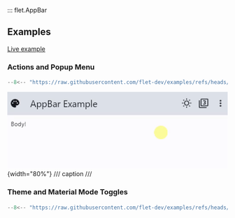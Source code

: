 ::: flet.AppBar

## Examples

[Live example](https://flet-controls-gallery.fly.dev/navigation/appbar)

### Actions and Popup Menu

```python
--8<-- "https://raw.githubusercontent.com/flet-dev/examples/refs/heads/v1-docs/python/controls/app-bar/actions-and-popup-menu.py"
```

![appbar-with-actions-and-popup-menu](https://raw.githubusercontent.com/flet-dev/examples/v1-docs/python/controls/app-bar/media/appbar-with-actions-and-popup-menu.gif){width="80%"}
/// caption
///

### Theme and Material Mode Toggles

```python
--8<-- "https://raw.githubusercontent.com/flet-dev/examples/refs/heads/v1-docs/python/controls/app-bar/theme-and-material-mode-toggles.py"
```
